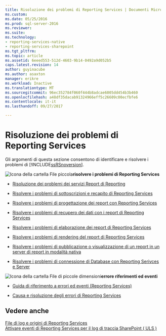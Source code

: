 ```yaml
---
title: Risoluzione dei problemi di Reporting Services | Documenti Microsoft
ms.custom: 
ms.date: 05/25/2016
ms.prod: sql-server-2016
ms.reviewer: 
ms.suite: 
ms.technology:
- reporting-services-native
- reporting-services-sharepoint
ms.tgt_pltfrm: 
ms.topic: article
ms.assetid: 6eeed553-512d-4603-9b14-0492a9d052b5
caps.latest.revision: 14
author: guyinacube
ms.author: asaxton
manager: erikre
ms.workload: Inactive
ms.translationtype: MT
ms.sourcegitcommit: 96ec352784f060f444b8adcae6005dd454b3b460
ms.openlocfilehash: a48df35dacab91324966eff5c26609c00ecfbfe6
ms.contentlocale: it-it
ms.lasthandoff: 09/27/2017

---
```

# <a name="troubleshoot-reporting-services"></a>Risoluzione dei problemi di Reporting Services
  Gli argomenti di questa sezione consentono di identificare e risolvere i problemi di [!INCLUDE[ssRSnoversion](../../includes/ssrsnoversion-md.md)].  

![Icona della cartella File piccola](../../reporting-services/troubleshooting/media/filefolder-small.png)**risolvere i problemi di Reporting Services**   
+ [Risoluzione dei problemi dei servizi Report di Reporting](../../reporting-services/troubleshooting/troubleshoot-reporting-services-report-issues.md)    
+  [Risolvere i problemi di sottoscrizioni e recapito di Reporting Services](../../reporting-services/troubleshooting/troubleshoot-reporting-services-subscriptions-and-delivery.md)  

+  [Risolvere i problemi di progettazione dei report con Reporting Services](../../reporting-services/troubleshooting/troubleshoot-report-design-issues-with-reporting-services.md)  

+  [Risolvere i problemi di recupero dei dati con i report di Reporting Services](../../reporting-services/troubleshooting/troubleshoot-data-retrieval-issues-with-reporting-services-reports.md)  

+  [Risolvere i problemi di elaborazione dei report di Reporting Services](../../reporting-services/troubleshooting/troubleshoot-processing-of-reporting-services-reports.md)  

+  [Risolvere i problemi di rendering del report di Reporting Services](../../reporting-services/troubleshooting/troubleshoot-reporting-services-report-rendering-issues.md)  

+  [Risolvere i problemi di pubblicazione o visualizzazione di un report in un server di report in modalità nativa](../../reporting-services/troubleshooting/troubleshoot-publishing-or-viewing-a-report-on-a-native-mode-report-server.md)  

+  [Risolvere i problemi di connessione di Database con Reporting Serivces e Server](troubleshoot-server-and-database-connection-problems-with-reporting-services.md)  

 ![Icona della cartella File di piccole dimensioni](../../reporting-services/troubleshooting/media/filefolder-small.png)**errore riferimenti ed eventi**   
 + [Guida di riferimento a errori ed eventi &#40;Reporting Services&#41;](../../reporting-services/troubleshooting/errors-and-events-reference-reporting-services.md)  

+  [Causa e risoluzione degli errori di Reporting Services](../../reporting-services/troubleshooting/cause-and-resolution-of-reporting-services-errors.md)  

## <a name="see-also"></a>Vedere anche  
 [File di log e origini di Reporting Services](../../reporting-services/report-server/reporting-services-log-files-and-sources.md)   
 [Attivare eventi di Reporting Services per il log di traccia SharePoint &#40; ULS &#41;](../../reporting-services/report-server/turn-on-reporting-services-events-for-the-sharepoint-trace-log-uls.md)  

